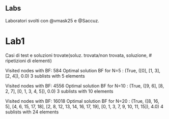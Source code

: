 ## Labs
Laboratori svolti con @vmask25 e @Saccuz.

# Lab1
Casi di test e soluzioni trovate(soluz. trovata/non trovata, soluzione, # ripetizioni di elementi)

Visited nodes with BF: 584
Optimal solution BF for N=5 :
(True, ([0], [1, 3], [2, 4]), 0.0) 3 sublists with 5 elements

Visited nodes with BF: 4556
Optimal solution BF for N=10 :
(True, ([9, 6], [8, 2, 7], [0, 1, 3, 4, 5]), 0.0) 3 sublists with 10 elements

Visited nodes with BF: 16018
Optimal solution BF for N=20 :
(True, ([8, 16, 5], [4, 6, 15, 17, 18], [2, 8, 12, 13, 14, 16, 17, 19], [0, 1, 3, 7, 9, 10, 11, 15]), 4.0) 4 sublists with 24 elements
